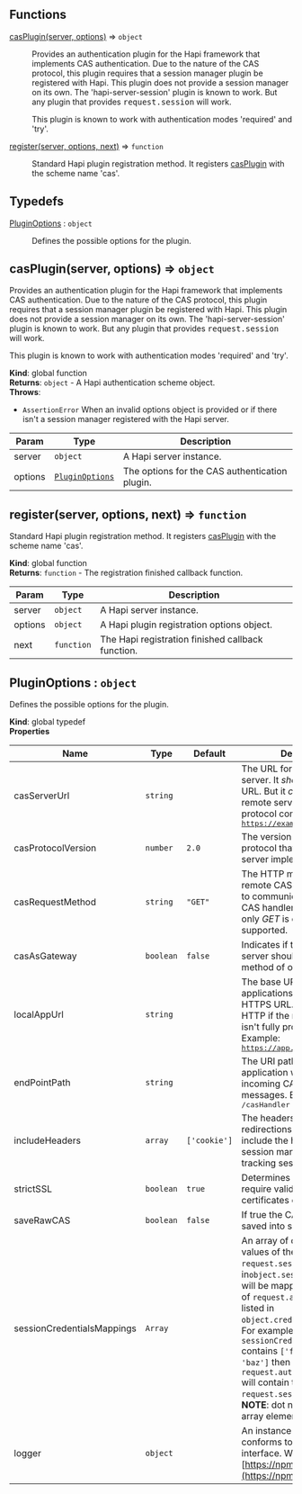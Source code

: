 ## Functions

<dl>
<dt><a href="#casPlugin">casPlugin(server, options)</a> ⇒ <code>object</code></dt>
<dd><p>Provides an authentication plugin for the Hapi framework that implements
CAS authentication. Due to the nature of the CAS protocol, this plugin
requires that a session manager plugin be registered with Hapi. This plugin
does not provide a session manager on its own. The &#39;hapi-server-session&#39;
plugin is known to work. But any plugin that provides
<tt>request.session</tt> will work.</p>

<p>This plugin is known to work with authentication modes &#39;required&#39; and
&#39;try&#39;.</p></dd>
<dt><a href="#register">register(server, options, next)</a> ⇒ <code>function</code></dt>
<dd><p>Standard Hapi plugin registration method. It registers <a href="#casPlugin">casPlugin</a>
with the scheme name &#39;cas&#39;.</p>
</dd>
</dl>

## Typedefs

<dl>
<dt><a href="#PluginOptions">PluginOptions</a> : <code>object</code></dt>
<dd><p>Defines the possible options for the plugin.</p></dd>
</dl>

<a name="casPlugin"></a>

## casPlugin(server, options) ⇒ <code>object</code>
<p>Provides an authentication plugin for the Hapi framework that implements
CAS authentication. Due to the nature of the CAS protocol, this plugin
requires that a session manager plugin be registered with Hapi. This plugin
does not provide a session manager on its own. The 'hapi-server-session'
plugin is known to work. But any plugin that provides
<tt>request.session</tt> will work.</p>

<p>This plugin is known to work with authentication modes 'required' and
'try'.</p>

**Kind**: global function  
**Returns**: <code>object</code> - A Hapi authentication scheme object.  
**Throws**:

- <code>AssertionError</code> When an invalid options object is provided or if
 there isn't a session manager registered with the Hapi server.


| Param | Type | Description |
| --- | --- | --- |
| server | <code>object</code> | A Hapi server instance. |
| options | <code>[PluginOptions](#PluginOptions)</code> | The options for the CAS authentication plugin. |

<a name="register"></a>

## register(server, options, next) ⇒ <code>function</code>
Standard Hapi plugin registration method. It registers [casPlugin](#casPlugin)
with the scheme name 'cas'.

**Kind**: global function  
**Returns**: <code>function</code> - The registration finished callback function.  

| Param | Type | Description |
| --- | --- | --- |
| server | <code>object</code> | A Hapi server instance. |
| options | <code>object</code> | A Hapi plugin registration options object. |
| next | <code>function</code> | The Hapi registration finished callback function. |

<a name="PluginOptions"></a>

## PluginOptions : <code>object</code>
<p>Defines the possible options for the plugin.</p>

**Kind**: global typedef  
**Properties**

| Name | Type | Default | Description |
| --- | --- | --- | --- |
| casServerUrl | <code>string</code> |  | The URL for the remote CAS server. It  <em>should</em> be an HTTPS URL. But it <em>can</em> be HTTP if the remote  server isn't fully protocol compliant.  Example: <tt>https://example.com/cas/</tt> |
| casProtocolVersion | <code>number</code> | <code>2.0</code> | The version of the CAS protocol  that the remote server implements. |
| casRequestMethod | <code>string</code> | <code>&quot;GET&quot;</code> | The HTTP method that the remote  CAS server should use to communicate with the local CAS handler end point.  <strong>NOTE:</strong> only <em>GET</em> is currently supported. |
| casAsGateway | <code>boolean</code> | <code>false</code> | Indicates if the remote CAS server  should use its gateway method of operation. |
| localAppUrl | <code>string</code> |  | The base URL for your local applications. It  <em>should</em> be an HTTPS URL. But it <em>can</em> be HTTP if the remote  server isn't fully protocol compliant.  Example: <tt>https://app.example.com/</tt> |
| endPointPath | <code>string</code> |  | The URI path where your application will  listen for incoming CAS protocol messages. Example: <tt>/casHandler</tt> |
| includeHeaders | <code>array</code> | <code>[&#x27;cookie&#x27;]</code> | The headers to include in  redirections. This list <em>must</em> include the header your session  manager uses for tracking session identifiers. |
| strictSSL | <code>boolean</code> | <code>true</code> | Determines if the client will require  valid remote SSL certificates or not. |
| saveRawCAS | <code>boolean</code> | <code>false</code> | If true the CAS result will be  saved into session.rawCas |
| sessionCredentialsMappings | <code>Array</code> |  | An array of objects where the values of the attribute of <code>request.session</code> listed in<code>object.sessionAttribute</code> will be mapped to the attribute of <code>request.auth.credentials</code> listed in <code>object.credentialsAttribute</code>..  For example, if <code>sessionCredentialsMappings</code> contains <code>['foo.bar', 'baz']</code> then <code>request.auth.credentials.baz</code> will contain the same data as <code>request.session.foo.bar</code>. <strong>NOTE</strong>: dot notation in the array elements is supported. |
| logger | <code>object</code> |  | An instance of a logger that conforms  to the Log4j interface. We recommend [https://npm.im/pino](https://npm.im/pino) |

